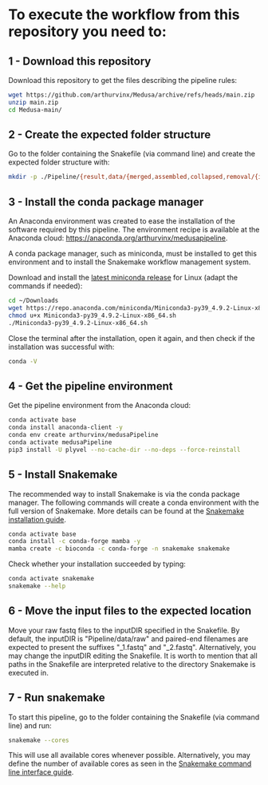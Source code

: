 # To execute the workflow from this repository you need to:

## 1 - Download this repository

Download this repository to get the files describing the pipeline rules:

```bash
wget https://github.com/arthurvinx/Medusa/archive/refs/heads/main.zip
unzip main.zip
cd Medusa-main/
```

## 2 - Create the expected folder structure

Go to the folder containing the Snakefile (via command line) and create the expected folder structure with:

```bash
mkdir -p ./Pipeline/{result,data/{merged,assembled,collapsed,removal/{index,reference},raw,trimmed},alignment/{db,index},taxonomic/db,functional/db}
```

## 3 - Install the conda package manager

An Anaconda environment was created to ease the installation of the software required by this pipeline. The environment recipe is available at the Anaconda cloud: https://anaconda.org/arthurvinx/medusapipeline.

A conda package manager, such as miniconda, must be installed to get this environment and to install the Snakemake workflow management system.

Download and install the [latest miniconda release](https://docs.conda.io/en/latest/miniconda.html) for Linux (adapt the commands if needed):

```bash
cd ~/Downloads
wget https://repo.anaconda.com/miniconda/Miniconda3-py39_4.9.2-Linux-x86_64.sh
chmod u+x Miniconda3-py39_4.9.2-Linux-x86_64.sh
./Miniconda3-py39_4.9.2-Linux-x86_64.sh
```

Close the terminal after the installation, open it again, and then check if the installation was successful with:

```bash
conda -V
```

## 4 - Get the pipeline environment

Get the pipeline environment from the Anaconda cloud:

```bash
conda activate base
conda install anaconda-client -y
conda env create arthurvinx/medusaPipeline
conda activate medusaPipeline
pip3 install -U plyvel --no-cache-dir --no-deps --force-reinstall
```

## 5 - Install Snakemake

The recommended way to install Snakemake is via the conda package manager. The following commands will create a conda environment with the full version of Snakemake. More details can be found at the [Snakemake installation guide](https://snakemake.readthedocs.io/en/stable/getting_started/installation.html).

```bash
conda activate base
conda install -c conda-forge mamba -y
mamba create -c bioconda -c conda-forge -n snakemake snakemake
```

Check whether your installation succeeded by typing:

```bash
conda activate snakemake
snakemake --help
```

## 6 - Move the input files to the expected location

Move your raw fastq files to the inputDIR specified in the Snakefile. By default, the inputDIR is "Pipeline/data/raw" and paired-end filenames are expected to present the suffixes "_1.fastq" and "_2.fastq". Alternatively, you may change the inputDIR editing the Snakefile. It is worth to mention that all paths in the Snakefile are interpreted relative to the directory Snakemake is executed in.

## 7 - Run snakemake

To start this pipeline, go to the folder containing the Snakefile (via command line) and run:

```bash
snakemake --cores
```

This will use all available cores whenever possible. Alternatively, you may define the number of available cores as seen in the [Snakemake command line interface guide](https://snakemake.readthedocs.io/en/stable/executing/cli.html).
